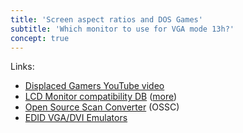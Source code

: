 ```yaml
---
title: 'Screen aspect ratios and DOS Games'
subtitle: 'Which monitor to use for VGA mode 13h?'
concept: true
---
```


Links:

- [Displaced Gamers YouTube video](https://www.youtube.com/watch?v=YvckyWxHAIw)
- [LCD Monitor compatibility DB](https://www.vogons.org/viewtopic.php?f=46&t=44877&start=20) ([more](https://www.vogons.org/viewtopic.php?f=46&t=39136&hilit=widescreen%2Bresolution&page=8&per_page=20))
- [Open Source Scan Converter](https://videogameperfection.com/products/open-source-scan-converter/) (OSSC)
- [EDID VGA/DVI Emulators](https://www.startech.com/fr-fr/audio-video-products/vsedidhd)